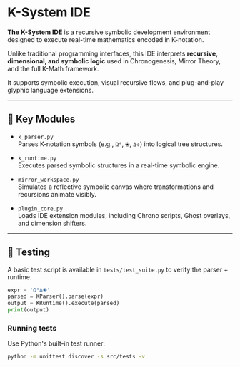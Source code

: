 # K-System IDE

**The K-System IDE** is a recursive symbolic development environment designed to execute real-time mathematics encoded in K-notation.

Unlike traditional programming interfaces, this IDE interprets **recursive, dimensional, and symbolic logic** used in Chronogenesis, Mirror Theory, and the full K-Math framework.

It supports symbolic execution, visual recursive flows, and plug-and-play glyphic language extensions.

---

## 🔁 Key Modules

- `k_parser.py`  
  Parses K-notation symbols (e.g., `Ω°`, `⦿`, `Δ⟡`) into logical tree structures.

- `k_runtime.py`  
  Executes parsed symbolic structures in a real-time symbolic engine.

- `mirror_workspace.py`  
  Simulates a reflective symbolic canvas where transformations and recursions animate visibly.

- `plugin_core.py`  
  Loads IDE extension modules, including Chrono scripts, Ghost overlays, and dimension shifters.

---

## 🧪 Testing

A basic test script is available in `tests/test_suite.py` to verify the parser + runtime.

```python
expr = 'Ω°Δ⦿'
parsed = KParser().parse(expr)
output = KRuntime().execute(parsed)
print(output)
```

### Running tests

Use Python's built-in test runner:

```bash
python -m unittest discover -s src/tests -v
```
